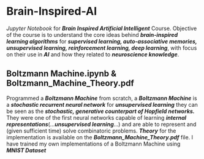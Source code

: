 # Brain-Inspired-AI

_Jupyter Notebook_ for **_Brain Inspired Artificial Intelligent_** Course. Objective of the course is to understand the core ideas behind **_brain-inspired learning algorithms_** for **_supervised learning, auto-associative memories, unsupervised learning, reinforcement learning, deep learning_**, with focus on their use in **_AI_** and how they related to **_neuroscience knowledge_**.

## Boltzmann Machine.ipynb & Boltzmann_Machine_Theory.pdf

Programmed a **_Boltzmann Machine_** from scratch, a **_Boltzmann Machine_** is a **_stochastic recurrent neural network_** for **_unsupervised learning_** they can be seen as the **_stochastic, generative counterpart of Hopfield networks._** They were one of the first neural networks capable of learning **_internal representations_**(...**_unsupervised learning_**...) and are able to represent and (given sufficient time) solve combinatoric problems. **_Theory_** for the implementation is available on the **_Boltzmann_Machine_Theory.pdf_** file. I have trained my own implementations of a Boltzmann Machine using **_MNIST Dataset_**
